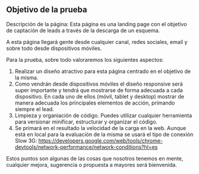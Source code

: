 Objetivo de la prueba
---

Descripción de la página: Esta página es una landing page con el objetivo de captación de leads a través de la descarga de un esquema.

A esta página llegará gente desde cualquier canal, redes sociales, email y sobre todo desde dispositivos móviles.

Para la prueba, sobre todo valoraremos los siguientes aspectos:

1) Realizar un diseño atractivo para esta página centrado en el objetivo de la misma.
2) Como vendrán desde dispositivos móviles el diseño responsive será super importante y tendrá que mostrarse de forma adecuada a cada dispositivo. En cada uno de ellos (móvil, tablet y desktop) mostrar de manera adecuada los principales elementos de acción, primando siempre el lead.
3) Limpieza y organiación de código. Puedes utilizar cualquier herramienta para versionar minificar, estructurar y organizar el código.
4) Se primará en el resultado la velocidad de la carga en la web. Aunque está en local para la evaluación de la misma se usará el tipo de conexión Slow 3G: https://developers.google.com/web/tools/chrome-devtools/network-performance/network-conditions?hl=es


Estos puntos son algunas de las cosas que nosotros tenemos en mente, cualquier mejora, sugerencia o propuesta a mayores será bienvenida.


